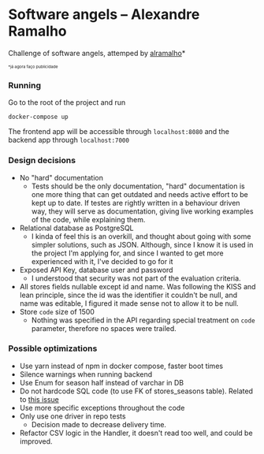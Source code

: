 # Software angels – Alexandre Ramalho
Challenge of software angels, attemped by [alramalho](https://alramalho.com)*

<sup><sub><sub>*já agora faço publicidade</sub></sub><sup>

### Running
Go to the root of the project and run
```
docker-compose up
```

The frontend app will be accessible through `localhost:8080` and the backend app through `localhost:7000`


### Design decisions
- No "hard" documentation
  - Tests should be the only documentation, "hard" documentation is one more thing that
    can get outdated and needs active effort to be kept up to date. If testes are
    rightly written in a behaviour driven way, they will serve as documentation,
    giving live working examples of the code, while explaining them.
- Relational database as PostgreSQL
    - I kinda of feel this is an overkill, and thought about going with some simpler solutions,
      such as JSON. Although, since I know it is used in the project I'm applying for, and since I
      wanted to get more experienced with it, I've decided to go for it
- Exposed API Key, database user and password
    - I understood that security was not part of the evaluation criteria. 
- All stores fields nullable except id and name. Was following the KISS and lean principle,
  since the id was the identifier it couldn't be null, and name was editable, I figured it made sense
  not to allow it to be null.
- Store `code` size of 1500
  - Nothing was specified in the API regarding special treatment on `code` parameter, therefore no spaces were trailed.

### Possible optimizations

- Use yarn instead of npm in docker compose, faster boot times
- Silence warnings when running backend
- Use Enum for season half instead of varchar in DB
- Do not hardcode SQL code (to use FK of stores_seasons table). Related to [this issue](https://github.com/JetBrains/Exposed/issues/511)
- Use more specific exceptions throughout the code
- Only use one driver in repo tests
  - Decision made to decrease delivery time.
- Refactor CSV logic in the Handler, it doesn't read too well, and could be improved.